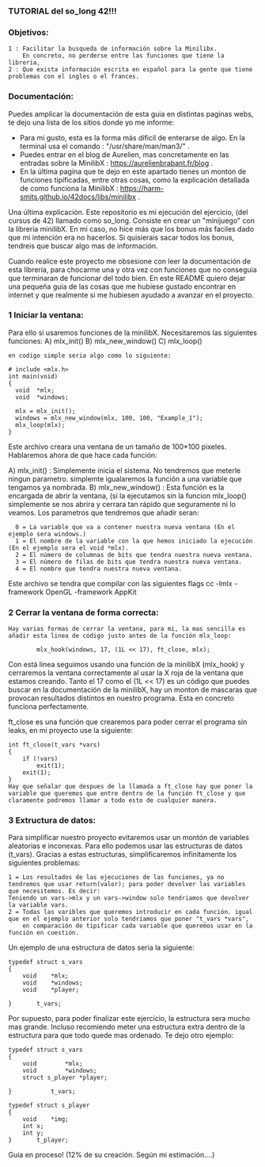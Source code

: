 ### TUTORIAL del so_long 42!!! 

### Objetivos: 
	1 : Facilitar la busqueda de información sobre la Minilibx. 
 	    En concreto, no perderse entre las funciones que tiene la libreria, 
 	2 : Que exista información escrita en español para la gente que tiene problemas con el ingles o el frances.

### Documentación:
 Puedes amplicar la documentación de esta guia en distintas paginas webs, te dejo una lista de los sitios donde yo me informe:

 - Para mi gusto, esta es la forma más dificil de enterarse de algo. En la terminal usa el comando : "/usr/share/man/man3/" .
 - Puedes entrar en el blog de Aurelien, mas concretamente en las entradas sobre la MinilibX : https://aurelienbrabant.fr/blog .
 - En la última pagina que te dejo en este apartado tienes un monton de funciones tipificadas, entre otras cosas, como la explicación detallada de como funciona la MinilibX :
   	https://harm-smits.github.io/42docs/libs/minilibx .


Una última explicación. Este repositorio es mi ejecución del ejercicio, (del cursus de 42) llamado como so_long.
Consiste en crear un "minijuego" con la libreria minilibX. En mi caso, no hice más que los bonus más faciles dado que mi intención era no hacerlos. 
Si quisierais sacar todos los bonus, tendreis que buscar algo mas de información.

Cuando realice este proyecto me obsesione con leer la documentación de esta libreria, para chocarme una y otra vez con funciones que no conseguia que terminaran de funcionar del todo bien.
En este README quiero dejar una pequeña guia de las cosas que me hubiese gustado encontrar en internet y que realmente si me hubiesen ayudado a avanzar en el proyecto.

### 1 Iniciar la ventana:

  Para ello si usaremos funciones de la minilibX. Necesitaremos las siguientes funciones:
    A) mlx_init() 
    B) mlx_new_window()
    C) mlx_loop()

    en codigo simple seria algo como lo siguiente:

    # include <mlx.h>
    int main(void)
    {
      void  *mlx;
      void  *windows;

      mlx = mlx_init();
      windows = mlx_new_window(mlx, 100, 100, "Example_1");
      mlx_loop(mlx);
    }

  Este archivo creara una ventana de un tamaño de 100*100 pixeles. 
  Hablaremos ahora de que hace cada función:

  A) mlx_init() :
    Simplemente inicia el sistema. No tendremos que meterle ningun parametro. simplemte igualaremos la función a una variable que tengamos ya nombrada.
  B) mlx_new_window() : 
    Esta función es la encargada de abrir la ventana, (si la ejecutamos sin la funcion mlx_loop() simplemente se nos abrira y cerrara tan rápido que seguramente ni lo veamos. 
    Los parametros que tendremos que añadir seran:
      
      0 = La variable que va a contener nuestra nueva ventana (En el ejemplo sera windows.)
      1 = El nombre de la variable con la que hemos iniciado la ejecución (En el ejemplo sera el void *mlx). 
      2 = El número de columnas de bits que tendra nuestra nueva ventana.
      3 = El número de filas de bits que tendra nuestra nueva ventana.
      4 = El nombre que tendra nuestra nueva ventana.
      
  Este archivo se tendra que compilar con las siguientes flags cc -lmlx -framework OpenGL -framework AppKit


  ### 2 Cerrar la ventana de forma correcta:

    Hay varias formas de cerrar la ventana, para mi, la mas sencilla es añadir esta linea de código justo antes de la función mlx_loop:

            mlx_hook(windows, 17, (1L << 17), ft_close, mlx);

  Con está linea seguimos usando una función de la minilibX (mlx_hook) y cerraremos la ventana correctamente al usar la X roja de la ventana que estamos creando.
  Tanto el 17 como el (1L << 17) es un código que puedes buscar en la documentación de la minilibX, hay un monton de mascaras que provocan resultados distintos en nuestro programa.
  Esta en concreto funciona perfectamente.
    
  ft_close es una función que crearemos para poder cerrar el programa sin leaks, en mi proyecto use la siguiente:

    int	ft_close(t_vars *vars)
    {
	    if (!vars)
		    exit(1);
	    exit(1);
    }
    Hay que señalar que despues de la llamada a ft_close hay que poner la variable que queremos que entre dentro de la función ft_close y que claramente podremos llamar a todo esto de cualquier manera.

### 3 Extructura de datos: 

  Para simplificar nuestro proyecto evitaremos usar un montón de variables aleatorias e inconexas. Para ello podemos usar las estructuras de datos (t_vars).
  Gracias a estas estructuras, simplificaremos infinitamente los siguientes problemas:

    1 = Los resultados de las ejecuciones de las funciones, ya no tendremos que usar return(valor); para poder devolver las variables que necesitemos. Es decir:
    Teniendo un vars->mlx y un vars->window solo tendriamos que devolver la variable vars.
    2 = Todas las varibles que queremos introducir en cada función. igual que en el ejemplo anterior solo tendriamos que poner "t_vars *vars",
        en comparación de tipificar cada variable que queremos usar en la función en cuestión.

  Un ejemplo de una estructura de datos seria la siguiente: 

  	typedef struct s_vars
	{
		void	*mlx;
		void	*windows;
		void	*player;

	}		t_vars;

  Por supuesto, para poder finalizar este ejercicio, la estructura sera mucho mas grande. Incluso recomiendo meter una estructura extra dentro de la estructura para que todo quede mas ordenado. Te dejo otro ejemplo:

  	typedef struct s_vars
	{
		void		*mlx;
		void		*windows;
		struct s_player	*player;

	}			t_vars;

 	typedef struct s_player
	{
		void	*img;
		int	x;
		int	y;
	}		t_player;


Guia en proceso! (12% de su creación. Según mi estimación....)


    
   

    
